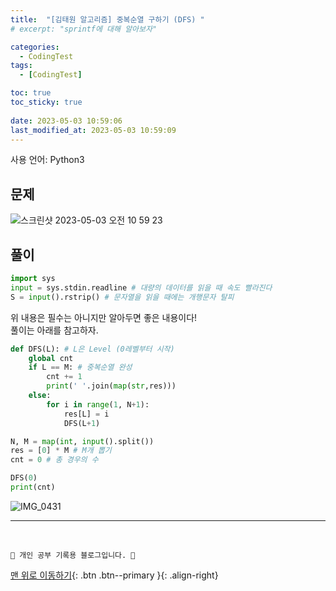 ```yaml
---
title:  "[김태원 알고리즘] 중복순열 구하기 (DFS) "
# excerpt: "sprintf에 대해 알아보자"

categories:
  - CodingTest
tags:
  - [CodingTest]

toc: true
toc_sticky: true
 
date: 2023-05-03 10:59:06
last_modified_at: 2023-05-03 10:59:09
---
```


사용 언어: Python3

## 문제
![스크린샷 2023-05-03 오전 10 59 23](https://user-images.githubusercontent.com/59405576/235820110-a17a155d-a1b9-448c-b7e6-98c72d2b7ec9.png)


## 풀이
```py
import sys
input = sys.stdin.readline # 대량의 데이터를 읽을 때 속도 빨라진다
S = input().rstrip() # 문자열을 읽을 때에는 개행문자 탈피
```
위 내용은 필수는 아니지만 알아두면 좋은 내용이다!<br>
풀이는 아래를 참고하자.
```py
def DFS(L): # L은 Level (0레벨부터 시작)
    global cnt
    if L == M: # 중복순열 완성
        cnt += 1
        print(' '.join(map(str,res)))
    else:
        for i in range(1, N+1):
            res[L] = i
            DFS(L+1)

N, M = map(int, input().split())
res = [0] * M # M개 뽑기
cnt = 0 # 총 경우의 수

DFS(0)
print(cnt)
```

![IMG_0431](https://user-images.githubusercontent.com/59405576/235825493-b4930718-3ff7-4a0a-a438-042b1cae9e60.jpg)



***
<br>


    💛 개인 공부 기록용 블로그입니다. 👻

[맨 위로 이동하기](#){: .btn .btn--primary }{: .align-right}